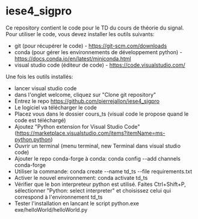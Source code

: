 # iese4_sigpro

Ce repository contient le code pour le TD du cours de théorie du signal. 
Pour utiliser le code, vous devez installer les outils suivants:
- git (pour récupérer le code) - https://git-scm.com/downloads
- conda (pour gérer les environnements de développement python) - https://docs.conda.io/en/latest/miniconda.html
- visual studio code (éditeur de code) - https://code.visualstudio.com/

Une fois les outils installés:
- lancer visual studio code
- dans l'onglet welcome, cliquez sur "Clone git repository"
- Entrez le repo https://github.com/pierrejallon/iese4_sigpro 
- Le logiciel va télécharger le code
- Placez vous dans le dossier cours_ts (visual code le propose quand le code est téléchargé)
- Ajoutez "Python extension for Visual Studio Code" (https://marketplace.visualstudio.com/items?itemName=ms-python.python)
- Ouvrir un terminal (menu terminal, new Terminal dans visual studio code)
- Ajouter le repo conda-forge à conda: conda config --add channels conda-forge
- Utiliser la commande: conda create --name td_ts --file requirements.txt
- Activer le nouvel environnement: conda activate td_ts
- Vérifier que le bon interpreteur python est utilisé. Faites Ctrl+Shift+P, sélectionner "Python: select interpreter" et choisissez celui qui correspond à l'environnement td_ts
- Tester l'installation en lancant le script python.exe exe/helloWorld/helloWorld.py

